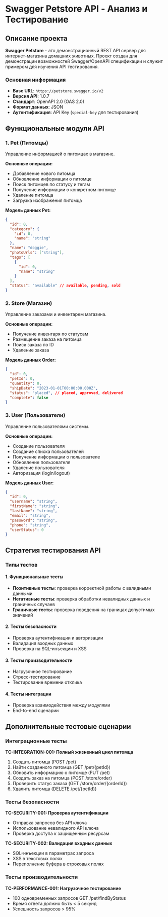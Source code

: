 # Swagger Petstore API - Анализ и Тестирование

## Описание проекта

**Swagger Petstore** - это демонстрационный REST API сервер для интернет-магазина домашних животных. Проект создан для демонстрации возможностей Swagger/OpenAPI спецификации и служит примером для изучения API тестирования.

### Основная информация
- **Base URL**: `https://petstore.swagger.io/v2`
- **Версия API**: 1.0.7
- **Стандарт**: OpenAPI 2.0 (OAS 2.0)
- **Формат данных**: JSON
- **Аутентификация**: API Key (`special-key` для тестирования)

## Функциональные модули API

### 1. Pet (Питомцы)
Управление информацией о питомцах в магазине.

**Основные операции:**
- Добавление нового питомца
- Обновление информации о питомце
- Поиск питомцев по статусу и тегам
- Получение информации о конкретном питомце
- Удаление питомца
- Загрузка изображения питомца

**Модель данных Pet:**
```json
{
  "id": 0,
  "category": {
    "id": 0,
    "name": "string"
  },
  "name": "doggie",
  "photoUrls": ["string"],
  "tags": [
    {
      "id": 0,
      "name": "string"
    }
  ],
  "status": "available" // available, pending, sold
}
```

### 2. Store (Магазин)
Управление заказами и инвентарем магазина.

**Основные операции:**
- Получение инвентаря по статусам
- Размещение заказа на питомца
- Поиск заказа по ID
- Удаление заказа

**Модель данных Order:**
```json
{
  "id": 0,
  "petId": 0,
  "quantity": 0,
  "shipDate": "2023-01-01T00:00:00.000Z",
  "status": "placed", // placed, approved, delivered
  "complete": false
}
```

### 3. User (Пользователи)
Управление пользователями системы.

**Основные операции:**
- Создание пользователя
- Создание списка пользователей
- Получение информации о пользователе
- Обновление пользователя
- Удаление пользователя
- Авторизация (login/logout)

**Модель данных User:**
```json
{
  "id": 0,
  "username": "string",
  "firstName": "string",
  "lastName": "string",
  "email": "string",
  "password": "string",
  "phone": "string",
  "userStatus": 0
}
```

## Стратегия тестирования API

### Типы тестов

#### 1. Функциональные тесты
- **Позитивные тесты**: проверка корректной работы с валидными данными
- **Негативные тесты**: проверка обработки невалидных данных и граничных случаев
- **Граничные тесты**: проверка поведения на границах допустимых значений

#### 2. Тесты безопасности
- Проверка аутентификации и авторизации
- Валидация входных данных
- Проверка на SQL-инъекции и XSS

#### 3. Тесты производительности
- Нагрузочное тестирование
- Стресс-тестирование
- Тестирование времени отклика

#### 4. Тесты интеграции
- Проверка взаимодействия между модулями
- End-to-end сценарии


## Дополнительные тестовые сценарии

### Интеграционные тесты

**TC-INTEGRATION-001: Полный жизненный цикл питомца**
1. Создать питомца (POST /pet)
2. Найти созданного питомца (GET /pet/{petId})
3. Обновить информацию о питомце (PUT /pet)
4. Создать заказ на питомца (POST /store/order)
5. Проверить статус заказа (GET /store/order/{orderId})
6. Удалить питомца (DELETE /pet/{petId})

### Тесты безопасности

**TC-SECURITY-001: Проверка аутентификации**
- Отправка запросов без API ключа
- Использование невалидного API ключа
- Проверка доступа к защищенным ресурсам

**TC-SECURITY-002: Валидация входных данных**
- SQL-инъекции в параметрах запроса
- XSS в текстовых полях
- Переполнение буфера в строковых полях

### Тесты производительности

**TC-PERFORMANCE-001: Нагрузочное тестирование**
- 100 одновременных запросов GET /pet/findByStatus
- Время ответа должно быть < 5 секунд
- Успешность запросов > 95%

